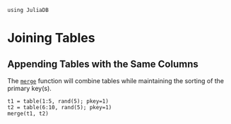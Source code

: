 ```@setup join
using JuliaDB
```

# Joining Tables

## Appending Tables with the Same Columns

The [`merge`](@ref) function will combine tables while maintaining the sorting of the 
primary key(s).

```@repl join
t1 = table(1:5, rand(5); pkey=1)
t2 = table(6:10, rand(5); pkey=1)
merge(t1, t2)
```